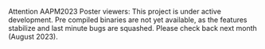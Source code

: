 Attention AAPM2023 Poster viewers:
This project is under active development.  Pre compiled binaries are not yet available, as the features stabilize and last minute bugs are squashed.  Please check back next month (August 2023). 
